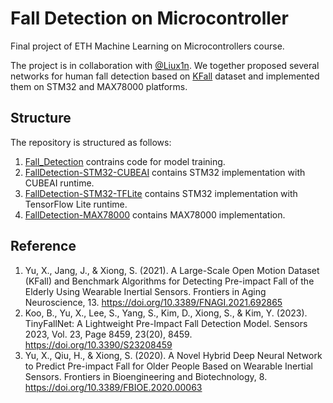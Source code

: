 # Fall Detection on Microcontroller
Final project of ETH Machine Learning on Microcontrollers course.

The project is in collaboration with [@Liux1n](https://github.com/Liux1n). We together proposed several networks for human fall detection based on [KFall](https://sites.google.com/view/kfalldataset) dataset and implemented them on STM32 and MAX78000 platforms.

## Structure
The repository is structured as follows:
1. [Fall_Detection](https://github.com/Liux1n/Fall_Detection) contrains code for model training.
2. [FallDetection-STM32-CUBEAI](https://github.com/liyinrong/FallDetection-STM32-CUBEAI) contains STM32 implementation with CUBEAI runtime.
3. [FallDetection-STM32-TFLite](https://github.com/liyinrong/FallDetection-STM32-TFLite) contains STM32 implementation with TensorFlow Lite runtime.
4. [FallDetection-MAX78000](https://github.com/liyinrong/FallDetection-MAX78000) contains MAX78000 implementation.

## Reference
1. Yu, X., Jang, J., & Xiong, S. (2021). A Large-Scale Open Motion Dataset (KFall) and Benchmark Algorithms for Detecting Pre-impact Fall of the Elderly Using Wearable Inertial Sensors. Frontiers in Aging Neuroscience, 13. https://doi.org/10.3389/FNAGI.2021.692865
2. Koo, B., Yu, X., Lee, S., Yang, S., Kim, D., Xiong, S., & Kim, Y. (2023). TinyFallNet: A Lightweight Pre-Impact Fall Detection Model. Sensors 2023, Vol. 23, Page 8459, 23(20), 8459. https://doi.org/10.3390/S23208459
3. Yu, X., Qiu, H., & Xiong, S. (2020). A Novel Hybrid Deep Neural Network to Predict Pre-impact Fall for Older People Based on Wearable Inertial Sensors. Frontiers in Bioengineering and Biotechnology, 8. https://doi.org/10.3389/FBIOE.2020.00063
